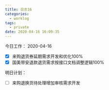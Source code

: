 ```yaml
---
title: 日志16
categories:
  - worklog
tags:
  - private
date: 2020-04-16 16:09:35
---
```

今日工作：
2020-04-16
<!--more-->
- [x] 来购退货券延期需求开发和优化100%
- [x] 国美带安退款退货需求按接口文档调整逻辑100%

明日计划：
- [ ] 来购退换货待处理增加审核需求开发